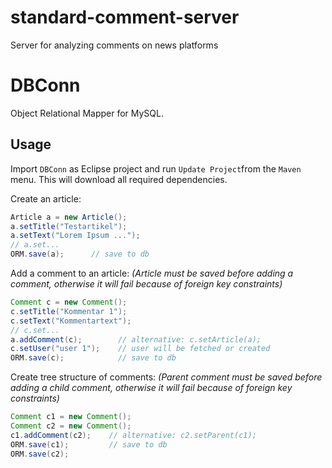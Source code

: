 # standard-comment-server
Server for analyzing comments on news platforms

# DBConn
Object Relational Mapper for MySQL.

## Usage
Import `DBConn` as Eclipse project and run `Update Project`from the `Maven` menu. This will download all required dependencies.

Create an article:
```java
Article a = new Article();
a.setTitle("Testartikel");
a.setText("Lorem Ipsum ...");
// a.set...
ORM.save(a);      // save to db
```

Add a comment to an article: *(Article must be saved before adding a comment, otherwise it will fail because of foreign key constraints)*
```java
Comment c = new Comment();
c.setTitle("Kommentar 1");
c.setText("Kommentartext");
// c.set...
a.addComment(c);        // alternative: c.setArticle(a);
c.setUser("user 1");    // user will be fetched or created
ORM.save(c);            // save to db
```

Create tree structure of comments: *(Parent comment must be saved before adding a child comment, otherwise it will fail because of foreign key constraints)*
```java
Comment c1 = new Comment();
Comment c2 = new Comment();
c1.addComment(c2);    // alternative: c2.setParent(c1);
ORM.save(c1);         // save to db
ORM.save(c2);
```
